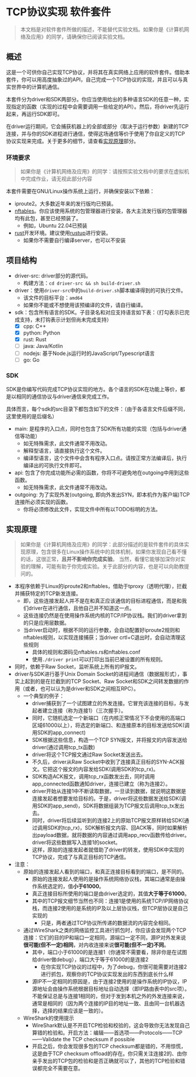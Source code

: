 TCP协议实现 软件套件
==============
> 本文档是对软件套件所做的描述，不能替代实验文档。如果你是《计算机网络及应用》的同学，请确保你已阅读实验文档。

## 概述
这是一个可供你自己实现TCP协议，并将其在真实网络上应用的软件套件。借助本套件，你可以用高度抽象过的API，自己完成一个TCP协议的实现，并且可以与真实世界中的计算机通信。

本套件分为driver和SDK两部分。你应当使用给出的多种语言SDK的任意一种，实现指定的函数（实现的过程中会需要调用一些给定的API）。然后，将driver先运行起来，再运行SDK即可。

在driver运行期间，它会捕获机器上的全部或部分（取决于运行参数）新建的TCP连接，并与你的SDK进程进行通信，使得这场通信等价于使用了你自定义的TCP协议实现来完成。关于更多的细节，请查看[实现原理](#实现原理)部分。

### 环境要求
> 如果你是《计算机网络及应用》的同学：请按照实验文档中的要求在虚拟机中完成作业，请无视此部分内容

本套件需要在GNU/Linux操作系统上运行，并确保安装以下依赖：
- iproute2。大多数近年来的发行版均已预装。
- [nftables](https://nftables.org/)。你应该使用系统的包管理器进行安装，各大主流发行版的包管理器均有此包，甚至已经预装了。
  - 例如，Ubuntu 22.04已预装
- [rust](https://www.rust-lang.org/)开发环境。建议使用[rustup](https://rustup.rs/)进行安装。
  - 如果你不需要自行编译server，也可以不安装

## 项目结构
- driver-src: driver部分的源代码。
  - 构建方法：`cd driver-src && sh build-driver.sh`
- driver：使用`driver-src`中的`build-driver.sh`脚本编译得到的可执行文件。
  - 该文件的目标平台：`amd64`
  - 如果你不能或不想使用该预编译的文件，请自行编译。
- sdk：包含所有语言的SDK。子目录名和对应支持语言如下表：（打勾表示已完成支持，未打钩表示计划但尚未完成支持）
  - [x] cpp: C++
  - [x] python: Python
  - [x] rust: Rust
  - [ ] java: Java/Kotlin
  - [ ] nodejs: 基于Node.js运行时的JavaScript/Typescript语言
  - [ ] go: Go

### SDK
SDK是你编写代码完成TCP协议实现的地方。各个语言的SDK在功能上等价，都是以相同的通信协议与driver通信来完成工作。

具体而言，每个sdk的src目录下都包含如下的文件：（由于各语言文件后缀不同，这里使用的是后缀名）
- main: 是程序的入口点，同时也包含了SDK所有功能的实现（包括与driver通信等功能）
  - 如无特殊需求，此文件通常不用改动。
  - 解释型语言，请直接执行这个文件。
  - 编译型语言，这个文件中会含有程序入口点。请按正常方法编译后，执行编译出的可执行文件即可。
- api: 包含了你完成功能所必需的函数，你将不可避免地在outgoing中用到这些函数。
  - 如无特殊需求，此文件通常不用改动。
- outgoing: 为了实现外发(outgoing, 即向外发出SYN，即本机作为客户端)TCP连接所必须实现的函数。
  - 你将必须修改此文件，实现文件中所有以TODO标明的方法。

## 实现原理
> 如果你是《计算机网络及应用》的同学：此部分描述的是软件套件的具体实现原理，包含很多在Linux操作系统中的具体机制，如果你发现自己看不懂的话，这很正常，**且并不影响你完成实验**。
> 当然，看懂它能够加深你对实验的理解，可能有助于你完成实验。关于此部分的内容，也是可以向助教提问的。

- 本程序依赖于Linux的iproute2和nftables，借助于tproxy（透明代理），拦截并捕获特定的TCP新发连接。
  - 即，这些连接发起人并不是在和真正应该通信的目标进程通信，而是和我们driver在进行通信，且他自己并不知道这一点。
  - 这些连接仍然是在使用操作系统内核的TCP/IP协议栈。我们的driver拿到的只是应用层数据。
  - 当driver启动时，根据不同的运行参数，会自动配置好iproute2规则和nftables规则，以实现连接捕获；当driver crtl+C退出时，会自动清理这些规则
    - 具体的规则和源码见nftables.rs和nftables.conf
    - 使用`./driver print`可以打印出当前已被设置的所有规则。
- 同时，依赖于Raw Socket，监听系统上所有的IP报文。
- driver与SDK进行基于Unix Domain Socket的进程间通信（数据报形式），事实上起到的是在拦截到的TCP Socket、Raw Socket和SDK之间转发数据的作用（或者，也可以认为是driver和SDK之间相互RPC）。
  - 一个典型的例子：
    - driver捕获到了一个试图建立的外发连接。它冒充该连接的目标，与发起者建立连接（称为连接1）（三次握手）。
    - 同时，它随机选定一个新端口（在内核正常情况下不会使用的高端口区域61000以上），将选定的新端口、和连接原本的目标发送给SDK(调用SDK的app_connect)
    - SDK根据这些信息，构造一个TCP SYN报文，并将报文的内容发送给driver(通过调用tcp_tx函数)
    - driver将这个TCP报文通过Raw Socket发送出去。
    - 不久后，driver从Raw Socket中收到了连接真正目标的SYN-ACK报文。它把这个报文的内容发给SDK(调用SDK的tcp_rx)。
    - SDK构造ACK报文，调用tcp_rx函数发出去，同时调用app_connected函数通知driver，连接已建立（称为连接2）。
    - driver开始从连接1中不断读取数据，一旦读到数据，就说明这数据是连接发起者想要发给目标的。于是，driver将这些数据发送给SDK(调用SDK的app_send)，SDK将数据组装为TCP报文后调用tcp_tx发出去。
    - 同时，driver将后续监听到的连接2上的原始TCP报文原样转给SDK(通过调用SDK的tcp_rx)，SDK解析报文内容、回ACK等，同时如果解析出payload数据，就将数据的内容通过调用app_recv函数传给driver。driver将这些数据写入连接1的socket。
    - 这样，原始的连接发起者就借助了driver的转发，使用SDK中实现的TCP协议，完成了与真正目标的TCP通信。
- 注意： 
  - 原始的连接发起人看到的端口，和真正连接目标看到的端口，是不同的。
    - 原始的连接发起人使用的是操作系统网络协议栈，其端口通常是由操作系统选定的，值**小于61000**。
    - 真正连接目标所使用的端口是由driver选定的，其值**大于等于61000**。
    - 其中的TCP报文细节当然也不同：连接1是使用的系统TCP/IP网络协议栈，而连接2使用的是系统的IP及以上层协议栈，但TCP层协议是自己实现的
      - 只是，两者通过TCP协议所传递的数据流的内容完全相同。
  - 通过WireShark之类的网络监控工具进行抓包时，你应该会发现两个TCP连接：它们的目的IP和端口一定相同，源端口一定不同，源IP对外发来说**很可能(但不一定)相同**，对内收连接来说**很可能(但不一定)不同**。
    - 其中，端口小于61000的是连接1（你通常不需要看，除非你是在试图给driver做debug），端口大于等于61000的是连接2
      - 在你实现TCP协议的过程中，为了debug，你很可能需要对连接2进行抓包，观察你的TCP协议实现发出的东西到底长什么样
    - 源IP不一定相同的原因是，由于连接2使用的是操作系统的IP协议，IP源地址会由操作系统根据目标地址自动选择（即IP路由表中的src项）。不能保证总是与连接1相同的，但对于发到本机之外的外发连接来说，通常是相同的（因为两个连接的IP目的地址一致、且由同一台机器选择，选择的结果应该是一致的）。
  - WireShark的使用提示
    - WireShark默认是不开启TCP检验和校验的，这会导致你无法发现自己算错的检验和。开启方法：编辑——首选项——Protocols——TCP——Validate the TCP checksum if possible
    - 开启之后，你会发现很多包的TCP checksum都是错的，不用惊慌，这是由于TCP checksum offload的存在。你只需关注连接2的、由你亲手发出的TCP包的检验和是否正确就可以了，其他的TCP检验和错误都完全不需要在意。
